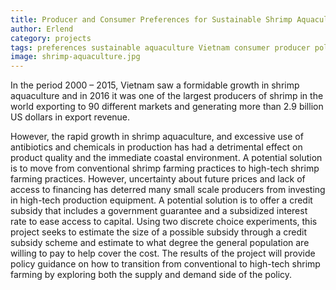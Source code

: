 ```yaml
---
title: Producer and Consumer Preferences for Sustainable Shrimp Aquaculture Policy in Vietnam
author: Erlend
category: projects
tags: preferences sustainable aquaculture Vietnam consumer producer policy
image: shrimp-aquaculture.jpg
---
```


In the period 2000 – 2015, Vietnam saw a formidable growth in shrimp aquaculture and in 2016 it was one of the largest producers of shrimp in the world exporting to 90 different markets and generating more than 2.9 billion US dollars in export revenue.


However, the rapid growth in shrimp aquaculture, and excessive use of antibiotics and chemicals in production has had a detrimental effect on product quality and the immediate coastal environment. A potential solution is to move from conventional shrimp farming practices to high-tech shrimp farming practices. However, uncertainty about future prices and lack of access to financing has deterred many small scale producers from investing in high-tech production equipment. A potential solution is to offer a credit subsidy that includes a government guarantee and a subsidized interest rate to ease access to capital. Using two discrete choice experiments, this project seeks to estimate the size of a possible subsidy through a credit subsidy scheme and estimate to what degree the general population are willing to pay to help cover the cost. The results of the project will provide policy guidance on how to transition from conventional to high-tech shrimp farming by exploring both the supply and demand side of the policy.
